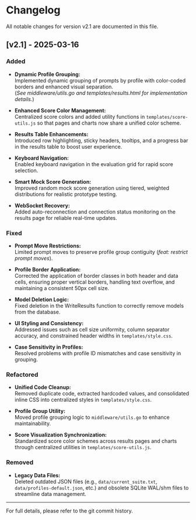 # Changelog

All notable changes for version v2.1 are documented in this file.

## [v2.1] - 2025-03-16

### Added
- **Dynamic Profile Grouping:**  
  Implemented dynamic grouping of prompts by profile with color-coded borders and enhanced visual separation.  
  (_See middleware/utils.go and templates/results.html for implementation details._)

- **Enhanced Score Color Management:**  
  Centralized score colors and added utility functions in `templates/score-utils.js` so that pages and charts now share a unified color scheme.

- **Results Table Enhancements:**  
  Introduced row highlighting, sticky headers, tooltips, and a progress bar in the results table to boost user experience.

- **Keyboard Navigation:**  
  Enabled keyboard navigation in the evaluation grid for rapid score selection.

- **Smart Mock Score Generation:**  
  Improved random mock score generation using tiered, weighted distributions for realistic prototype testing.

- **WebSocket Recovery:**  
  Added auto-reconnection and connection status monitoring on the results page for reliable real-time updates.

### Fixed
- **Prompt Move Restrictions:**  
  Limited prompt moves to preserve profile group contiguity (_feat: restrict prompt moves_).

- **Profile Border Application:**  
  Corrected the application of border classes in both header and data cells, ensuring proper vertical borders, handling text overflow, and maintaining a consistent 50px cell size.

- **Model Deletion Logic:**  
  Fixed deletion in the WriteResults function to correctly remove models from the database.

- **UI Styling and Consistency:**  
  Addressed issues such as cell size uniformity, column separator accuracy, and constrained header widths in `templates/style.css`.

- **Case Sensitivity in Profiles:**  
  Resolved problems with profile ID mismatches and case sensitivity in grouping.

### Refactored
- **Unified Code Cleanup:**  
  Removed duplicate code, extracted hardcoded values, and consolidated inline CSS into centralized styles in `templates/style.css`.

- **Profile Group Utility:**  
  Moved profile grouping logic to `middleware/utils.go` to enhance maintainability.

- **Score Visualization Synchronization:**  
  Standardized score color schemes across results pages and charts through centralized utilities in `templates/score-utils.js`.

### Removed
- **Legacy Data Files:**  
  Deleted outdated JSON files (e.g., `data/current_suite.txt`, `data/profiles-default.json`, etc.) and obsolete SQLite WAL/shm files to streamline data management.

---

For full details, please refer to the git commit history.
